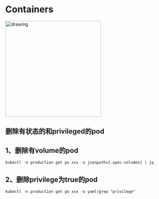 # Containers

<img src="../images/12.png" alt="drawing" width="300"/>

## 删除有状态的和privileged的pod

## 1、删除有volume的pod

```shell
kubectl -n production get po xxx -o jsonpath={.spec.volumes} | jq
```

## 2、删除privilege为true的pod
```shell
kubectl -n production get po xxx -o yaml|grep "privilege"
```
